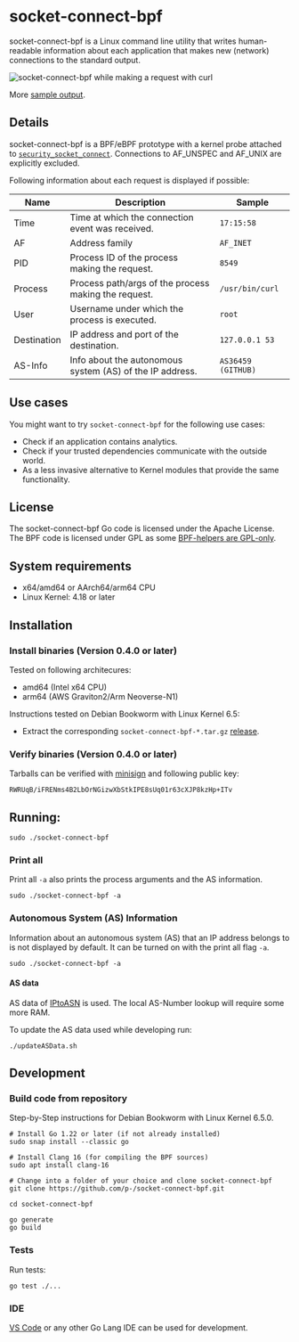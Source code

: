 # socket-connect-bpf

socket-connect-bpf is a Linux command line utility that writes human-readable information about each application that makes new (network) connections to the standard output.

![socket-connect-bpf while making a request with curl](samples/socket-connect-bpf.gif)

More [sample output](samples/socket-connect-bpf-example.txt).

## Details
socket-connect-bpf is a BPF/eBPF prototype with a kernel probe attached to [`security_socket_connect`](https://github.com/torvalds/linux/blob/master/include/linux/security.h). Connections to AF_UNSPEC and AF_UNIX are explicitly excluded. 

Following information about each request is displayed if possible:

| Name          | Description                                              | Sample             |
| --------------|----------------------------------------------------------|--------------------|
| Time          | Time at which the connection event was received.         | `17:15:58`         |
| AF            | Address family                                           | `AF_INET`          |
| PID           | Process ID of the process making the request.            | `8549`             |
| Process       | Process path/args of the process making the request.     | `/usr/bin/curl`    |
| User          | Username under which the process is executed.            | `root`             |
| Destination   | IP address and port of the destination.                  | `127.0.0.1 53`     |
| AS-Info       | Info about the autonomous system (AS) of the IP address. | `AS36459 (GITHUB)` |

## Use cases

You might want to try `socket-connect-bpf` for the following use cases:

* Check if an application contains analytics.
* Check if your trusted dependencies communicate with the outside world.
* As a less invasive alternative to Kernel modules that provide the same functionality.

## License
The socket-connect-bpf Go code is licensed under the Apache License. The BPF code is licensed under GPL as some [BPF-helpers are GPL-only](https://github.com/iovisor/bcc/blob/master/docs/kernel-versions.md#helpers).

## System requirements
* x64/amd64 or AArch64/arm64 CPU
* Linux Kernel: 4.18 or later

## Installation

### Install binaries (Version 0.4.0 or later)
Tested on following architecures:

* amd64 (Intel x64 CPU)
* arm64 (AWS Graviton2/Arm Neoverse-N1)

Instructions tested on Debian Bookworm with Linux Kernel 6.5:

* Extract the corresponding `socket-connect-bpf-*.tar.gz` [release](https://github.com/p-/socket-connect-bpf/releases).

### Verify binaries (Version 0.4.0 or later)
Tarballs can be verified with [minisign](https://github.com/jedisct1/minisign) and following public key:

`RWRUqB/iFRENms4B2LbOrNGizwXbStkIPE8sUq01r63cXJP8kzHp+ITv`

## Running:

    sudo ./socket-connect-bpf

### Print all
Print all `-a` also prints the process arguments and the AS information.

    sudo ./socket-connect-bpf -a

### Autonomous System (AS) Information

Information about an autonomous system (AS) that an IP address belongs to is not displayed by default.
It can be turned on with the print all flag `-a`.

    sudo ./socket-connect-bpf -a

#### AS data
AS data of [IPtoASN](https://iptoasn.com/) is used.
The local AS-Number lookup will require some more RAM.

To update the AS data used while developing run:

    ./updateASData.sh

## Development

### Build code from repository
Step-by-Step instructions for Debian Bookworm with Linux Kernel 6.5.0.

    # Install Go 1.22 or later (if not already installed)
    sudo snap install --classic go

    # Install Clang 16 (for compiling the BPF sources)
    sudo apt install clang-16

    # Change into a folder of your choice and clone socket-connect-bpf
    git clone https://github.com/p-/socket-connect-bpf.git

    cd socket-connect-bpf
    
    go generate
    go build

### Tests
Run tests:

    go test ./...

### IDE
[VS Code](https://code.visualstudio.com/) or any other Go Lang IDE can be used for development.

